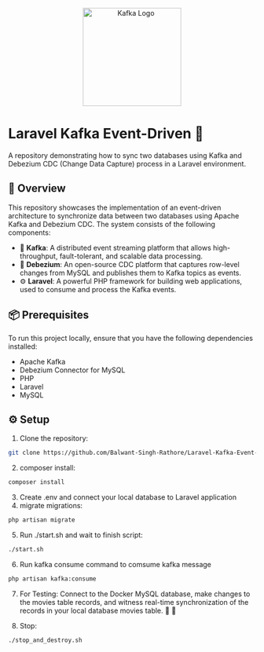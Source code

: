 <p align="center">
    <img src="https://blog.min.io/content/images/2021/09/1_kqpVTzo8b0e2oKdOjWQxZA.png" alt="Kafka Logo" width="200">
</p>

# Laravel Kafka Event-Driven 🚀

A repository demonstrating how to sync two databases using Kafka and Debezium CDC (Change Data Capture) process in a Laravel environment.

## 🌟 Overview

This repository showcases the implementation of an event-driven architecture to synchronize data between two databases using Apache Kafka and Debezium CDC. The system consists of the following components:

- 🚀 **Kafka**: A distributed event streaming platform that allows high-throughput, fault-tolerant, and scalable data processing.
- 🔀 **Debezium**: An open-source CDC platform that captures row-level changes from MySQL and publishes them to Kafka topics as events.
- ⚙️ **Laravel**: A powerful PHP framework for building web applications, used to consume and process the Kafka events.

## 📦 Prerequisites

To run this project locally, ensure that you have the following dependencies installed:

- Apache Kafka
- Debezium Connector for MySQL
- PHP
- Laravel
- MySQL

## ⚙️ Setup

1. Clone the repository:

```bash
git clone https://github.com/Balwant-Singh-Rathore/Laravel-Kafka-Event-Driven
```

2. composer install:

```bash
composer install
```

3. Create .env and connect your local database to Laravel application
4. migrate migrations:

```bash
php artisan migrate
```

5. Run ./start.sh and wait to finish script:

```bash
./start.sh
```

6. Run kafka consume command to comsume kafka message

```bash
php artisan kafka:consume
```

7. For Testing:
   Connect to the Docker MySQL database, make changes to the movies table records, and witness real-time synchronization
   of the records in your local database movies table. 🎉 🎉

9. Stop:
```bash
./stop_and_destroy.sh
```

